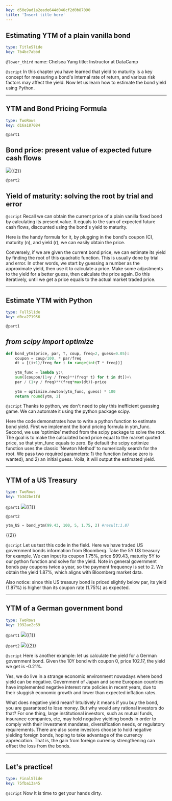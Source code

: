 ```yaml
---
key: d50e9ad1a2eade644d046cf2d0b87090
title: 'Insert title here'
---
```


## Estimating YTM of a plain vanilla bond

```yaml
type: TitleSlide
key: 7b4bc7abbd
```

`@lower_third`
name: Chelsea Yang
title: Instructor at DataCamp

`@script`
In this chapter you have learned that yield to maturity is a key concept for measuring a bond's internal rate of return, and various risk factors may affect the yield. Now let us learn how to estimate the bond yield using Python.

---

## YTM and Bond Pricing Formula

```yaml
type: TwoRows
key: d16a187084
```

`@part1`
## Bond price: present value of expected future cash flows

![](https://assets.datacamp.com/production/repositories/5224/datasets/6a4e1ff013a83e42e8383cabea18b37704e67154/BondPrice_Formula.png){{2}}

`@part2`
## Yield of maturity: solving the root by trial and error

`@script`
Recall we can obtain the current price of a plain vanilla fixed bond by calculating its present value. It equals to the sum of expected future cash flows, discounted using the bond's yield to maturity.
 
Here is the handy formula for it, by plugging in the bond's coupon (C), maturity (n), and yield (r), we can easily obtain the price.
 
Conversely, if we are given the current bond price, we can estimate its yield by finding the root of this quadratic function. This is usually done by trial and error. In other words, we start by guessing a number as the approximate yield, then use it to calculate a price. Make some adjustments to the yield for a better guess, then calculate the price again. Do this iteratively, until we get a price equals to the actual market traded price.

---

## Estimate YTM with Python

```yaml
type: FullSlide
key: d0ca271956
```

`@part1`
## _from scipy import optimize_

```python
def bond_ytm(price, par, T, coup, freq=2, guess=0.05):
    coupon = coup/100. * par/freq
    dt = [(i+1)/freq for i in range(int(T * freq))]
    
    ytm_func = lambda y:\
    sum([coupon/(1+y / freq)**(freq* t) for t in dt])+\
    par / (1+y / freq)**(freq*max(dt))-price
    
    ytm = optimize.newton(ytm_func, guess) * 100
    return round(ytm, 2)

```

`@script`
Thanks to python, we don't need to play this inefficient guessing game. We can automate it using the python package scipy. 
 
Here the code demonstrates how to write a python function to estimate bond yield. First we implement the bond pricing formula in ytm_func. Second, we use ‘optimize’ method from the scipy package to solve the root. The goal is to make the calculated bond price equal to the market quoted price, so that ytm_func equals to zero. By default the scipy optimize function uses the classic ‘Newton Method’ to numerically search for the root. We pass two required parameters: 1) the function (whose zero is wanted), and 2) an initial guess. Voila, it will output the estimated yield.

---

## YTM of a US Treasury

```yaml
type: TwoRows
key: 7b3d2be1fd
```

`@part1`
![](https://assets.datacamp.com/production/repositories/5224/datasets/f2746e231f1df8bb1279cc80934cb9bcb69928d2/GovBond_US_sm.png){{1}}

`@part2`
```python
ytm_US = bond_ytm(99.43, 100, 5, 1.75, 2) #result:1.87
```
{{2}}

`@script`
Let us test this code in the field. Here we have traded US government bonds information from Bloomberg. Take the 5Y US treasury for example. We can input its coupon 1.75%, price $99.43, maturity 5Y to our python function and solve for the yield. Note in general government bonds pay coupons twice a year, so the payment frequency is set to 2. We obtain the yield 1.87%, which aligns with Bloomberg market data.
 
Also notice: since this US treasury bond is priced slightly below par, its yield (1.87%) is higher than its coupon rate (1.75%) as expected.

---

## YTM of a German government bond

```yaml
type: TwoRows
key: 1992ae2c69
```

`@part1`
![](https://assets.datacamp.com/production/repositories/5224/datasets/bddeeb7ba834550ac5af13a77b584371cd6f73a5/GovBond_Germany_sm.png){{1}}

`@part2`
![](https://assets.datacamp.com/production/repositories/5224/datasets/3f5ce67d4f2cbab3e2698ee63e8d470f6f4374f2/YTM_GM10Y.png){{2}}

`@script`
Here is another example: let us calculate the yield for a German government bond. Given the 10Y bond with coupon 0, price 102.17, the yield we get is -0.21%.
 
Yes, we do live in a strange economic environment nowadays where bond yield can be negative. Government of Japan and some European countries have implemented negative interest rate policies in recent years, due to their sluggish economic growth and lower than expected inflation rates. 
 
What does negative yield mean? Intuitively it means if you buy the bond, you are guaranteed to lose money. But why would any rational investors do that? For one thing, large institutional investors, such as mutual funds, insurance companies, etc, may hold negative yielding bonds in order to comply with their investment mandates,  diversification needs, or regulatory requirements. There are also some investors choose to hold negative yielding foreign bonds, hoping to take advantage of the currency appreciation. That is, the gain from foreign currency strengthening can offset the loss from the bonds.

---

## Let's practice!

```yaml
type: FinalSlide
key: 75fba13a45
```

`@script`
Now It is time to get your hands dirty.
